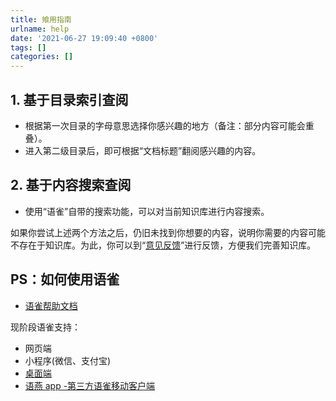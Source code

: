 ```yaml
---
title: 飨用指南
urlname: help
date: '2021-06-27 19:09:40 +0800'
tags: []
categories: []
---
```


## 1. 基于目录索引查阅

- 根据第一次目录的字母意思选择你感兴趣的地方（备注：部分内容可能会重叠）。
- 进入第二级目录后，即可根据“文档标题”翻阅感兴趣的内容。

## 2. 基于内容搜索查阅

- 使用“语雀”自带的搜索功能，可以对当前知识库进行内容搜索。

如果你尝试上述两个方法之后，仍旧未找到你想要的内容，说明你需要的内容可能不存在于知识库。为此，你可以到“[意见反馈](https://www.yuque.com/hduer/guide/feedback)”进行反馈，方便我们完善知识库。

## PS：如何使用语雀

- [语雀帮助文档](https://www.yuque.com/about/help)

现阶段语雀支持：

- 网页端
- 小程序(微信、支付宝)
- [桌面端](https://www.yuque.com/yuque/yuque-desktop/download)
- [语燕 app -第三方语雀移动客户端](https://www.yuque.com/vyan/project/about)
